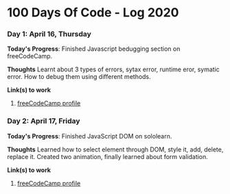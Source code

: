 # 100 Days Of Code - Log 2020

### Day 1: April 16, Thursday

**Today's Progress**: Finished Javascript bedugging section on freeCodeCamp.

**Thoughts** Learnt about 3 types of errors, sytax error, runtime eror, symatic error. How to debug them using different methods.

**Link(s) to work**
1. [freeCodeCamp profile](https://www.freecodecamp.com/yathinbabux)

### Day 2: April 17, Friday

**Today's Progress**: Finished JavaScript DOM on sololearn.

**Thoughts** Learned how to select element through DOM, style it, add, delete, replace it. Created two animation, finally learned about form validation.

**Link(s) to work**
1. [freeCodeCamp profile](https://www.freecodecamp.com/yathinbabux)

